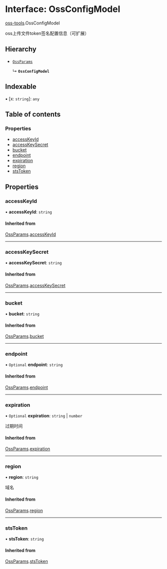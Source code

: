 # Interface: OssConfigModel

[oss-tools](../wiki/oss-tools).OssConfigModel

oss上传文件token签名配置信息（可扩展）

## Hierarchy

- [`OssParams`](../wiki/oss-tools.OssParams)

  ↳ **`OssConfigModel`**

## Indexable

▪ [x: `string`]: `any`

## Table of contents

### Properties

- [accessKeyId](../wiki/oss-tools.OssConfigModel#accesskeyid)
- [accessKeySecret](../wiki/oss-tools.OssConfigModel#accesskeysecret)
- [bucket](../wiki/oss-tools.OssConfigModel#bucket)
- [endpoint](../wiki/oss-tools.OssConfigModel#endpoint)
- [expiration](../wiki/oss-tools.OssConfigModel#expiration)
- [region](../wiki/oss-tools.OssConfigModel#region)
- [stsToken](../wiki/oss-tools.OssConfigModel#ststoken)

## Properties

### accessKeyId

• **accessKeyId**: `string`

#### Inherited from

[OssParams](../wiki/oss-tools.OssParams).[accessKeyId](../wiki/oss-tools.OssParams#accesskeyid)

___

### accessKeySecret

• **accessKeySecret**: `string`

#### Inherited from

[OssParams](../wiki/oss-tools.OssParams).[accessKeySecret](../wiki/oss-tools.OssParams#accesskeysecret)

___

### bucket

• **bucket**: `string`

#### Inherited from

[OssParams](../wiki/oss-tools.OssParams).[bucket](../wiki/oss-tools.OssParams#bucket)

___

### endpoint

• `Optional` **endpoint**: `string`

#### Inherited from

[OssParams](../wiki/oss-tools.OssParams).[endpoint](../wiki/oss-tools.OssParams#endpoint)

___

### expiration

• `Optional` **expiration**: `string` \| `number`

过期时间

#### Inherited from

[OssParams](../wiki/oss-tools.OssParams).[expiration](../wiki/oss-tools.OssParams#expiration)

___

### region

• **region**: `string`

域名

#### Inherited from

[OssParams](../wiki/oss-tools.OssParams).[region](../wiki/oss-tools.OssParams#region)

___

### stsToken

• **stsToken**: `string`

#### Inherited from

[OssParams](../wiki/oss-tools.OssParams).[stsToken](../wiki/oss-tools.OssParams#ststoken)
